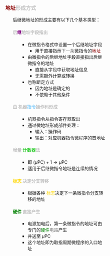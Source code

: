 <div style="float: left; width: 64%; padding: 1%;">

###  <span style="color: silver;"><span style="color: DarkRed;">地址</span>形成方式  

<ul>

后继微地址的形成主要有以下几个基本类型：  

####  <span style="color: silver;">后<span style="color: purple;">继</span>地址字段指出

<ul>

- 在微指令格式中设置一个后继地址字段
  - 用于直接指示<span style="color: gray;">下一条</span>微指令的<span style="color: DarkRed;">地址</span>
- 由微指令的后继地址字段直接指出后继微指令的地址
  - 直接从字段中获取地址信息
  - 无需额外计算或转换
- 也称断定方式
  - 因为地址是确定的
  - 不依赖于其他条件
</ul>

####  <span style="color: silver;">由 机器<span style="color: LightSkyBlue;">指令</span>操作码形成

<ul>

  - 机器指令从指令寄存器取出
  - 通过微地址形成部件处理：
    - 输入：操作码
    - 输出：对应机器指令微程序的首地址
</ul>

####  <span style="color: silver;">增量 <span style="color: LimeGreen;">计数器</span>法

<ul>

- 即 $(\mu\mathrm{PC})+1{\rightarrow}\mu\mathrm{PC}$
- 适用于后继微指令地址是连续的情况

</ul>

####  <span style="color: Gold;">标志</span> <span style="color: silver;">决定分支转移

<ul>

- 根据各种 <span style="color: Gold;">标志</span>决定下一条微指令分支转移的地址

</ul>

#### <span style="color: green;">硬件</span> <span style="color: silver;">直接产生

<ul>

- 电源加电后，第一条微指令的地址可由专门的<span style="color: green;">硬件</span><span style="color: gray;">电路</span>产生
- 并送至 $\mu\mathrm{PC}$
- 这个地址即为取指周期微程序的入口地址
</ul>

</ul>
</div>
<div style="float: right; width: 26%; padding: 1%;">

</div>
<div style="clear: both;"></div>
